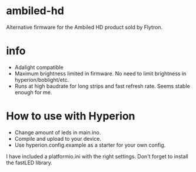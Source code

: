 # ambiled-hd
Alternative firmware for the Ambiled HD product sold by Flytron.

# info
- Adalight compatible
- Maximum brightness limited in firmware. No need to limit brightness in hyperion/boblight/etc.
- Runs at high baudrate for long strips and fast refresh rate. Seems stable enough for me.

# How to use with Hyperion
- Change amount of leds in main.ino.
- Compile and upload to your device.
- Use hyperion.config.example as a starter for your own config.

I have included a platformio.ini with the right settings. Don't forget to install the fastLED library.
